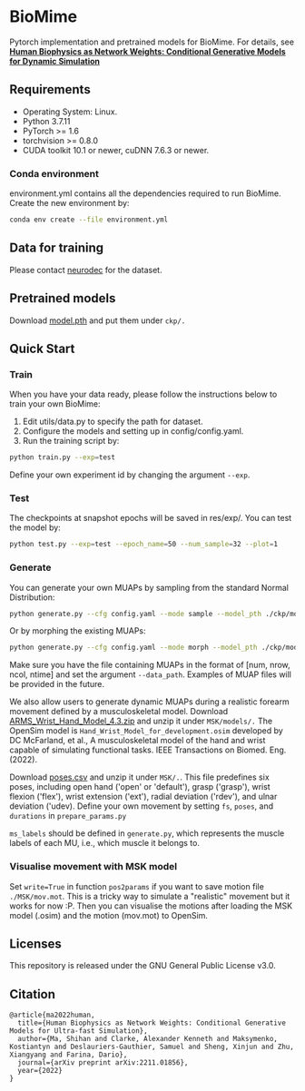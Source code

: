 # BioMime
Pytorch implementation and pretrained models for BioMime. For details, see [**Human Biophysics as Network Weights: Conditional Generative Models for Dynamic Simulation**](https://arxiv.org/abs/2211.01856)


## Requirements
- Operating System: Linux.
- Python 3.7.11
- PyTorch >= 1.6
- torchvision >= 0.8.0
- CUDA toolkit 10.1 or newer, cuDNN 7.6.3 or newer.


### Conda environment
environment.yml contains all the dependencies required to run BioMime. Create the new environment by:

```bash
conda env create --file environment.yml
```


## Data for training
Please contact [neurodec](http://neurodec.ai/) for the dataset.


## Pretrained models
Download [model.pth](https://drive.google.com/drive/folders/17Z2QH5NNaIv9p4iDq8HqytFaYk9Qnv2C?usp=sharing) and put them under `ckp/.`


## Quick Start
### Train
When you have your data ready, please follow the instructions below to train your own BioMime:
1. Edit utils/data.py to specify the path for dataset.
2. Configure the models and setting up in config/config.yaml.
3. Run the training script by:

```bash
python train.py --exp=test
```
Define your own experiment id by changing the argument `--exp`.

### Test
The checkpoints at snapshot epochs will be saved in res/exp/. You can test the model by:

```bash
python test.py --exp=test --epoch_name=50 --num_sample=32 --plot=1
```

### Generate
You can generate your own MUAPs by sampling from the standard Normal Distribution:
```bash
python generate.py --cfg config.yaml --mode sample --model_pth ./ckp/model_linear.pth --res_path ./res
```
Or by morphing the existing MUAPs:
```bash
python generate.py --cfg config.yaml --mode morph --model_pth ./ckp/model_linear.pth --res_path ./res
```
Make sure you have the file containing MUAPs in the format of [num, nrow, ncol, ntime] and set the argument `--data_path`. Examples of MUAP files will be provided in the future.

We also allow users to generate dynamic MUAPs during a realistic forearm movement defined by a musculoskeletal model.
Download [ARMS_Wrist_Hand_Model_4.3.zip](https://drive.google.com/drive/folders/17Z2QH5NNaIv9p4iDq8HqytFaYk9Qnv2C?usp=sharing) and unzip it under `MSK/models/.`
The OpenSim model is `Hand_Wrist_Model_for_development.osim` developed by DC McFarland, et al., A musculoskeletal model of the hand and wrist capable of simulating functional tasks. IEEE Transactions on Biomed. Eng. (2022).

Download [poses.csv](https://drive.google.com/drive/folders/17Z2QH5NNaIv9p4iDq8HqytFaYk9Qnv2C?usp=sharing) and unzip it under `MSK/.`. This file predefines six poses, including open hand ('open' or 'default'), grasp ('grasp'), wrist flexion ('flex'), wrist extension ('ext'), radial deviation ('rdev'), and ulnar deviation ('udev). Define your own movement by setting `fs`, `poses`, and `durations` in `prepare_params.py`

`ms_labels` should be defined in `generate.py`, which represents the muscle labels of each MU, i.e., which muscle it belongs to.


### Visualise movement with MSK model
Set `write=True` in function `pos2params` if you want to save motion file `./MSK/mov.mot`. This is a tricky way to simulate a "realistic" movement but it works for now :P. Then you can visualise the motions after loading the MSK model (.osim) and the motion (mov.mot) to OpenSim.


## Licenses
This repository is released under the GNU General Public License v3.0.


## Citation
```
@article{ma2022human,
  title={Human Biophysics as Network Weights: Conditional Generative Models for Ultra-fast Simulation},
  author={Ma, Shihan and Clarke, Alexander Kenneth and Maksymenko, Kostiantyn and Deslauriers-Gauthier, Samuel and Sheng, Xinjun and Zhu, Xiangyang and Farina, Dario},
  journal={arXiv preprint arXiv:2211.01856},
  year={2022}
}
```
